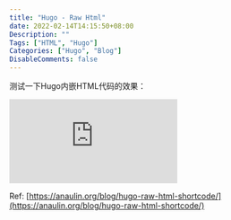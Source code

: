 ```yaml
---
title: "Hugo - Raw Html"
date: 2022-02-14T14:15:50+08:00
Description: ""
Tags: ["HTML", "Hugo"]
Categories: ["Hugo", "Blog"]
DisableComments: false
---
```


测试一下Hugo内嵌HTML代码的效果：

<iframe src="https://www.youtube.com/embed/aWzlQ2N6qqg" title="YouTube video player" frameborder="0" allow="accelerometer; autoplay; clipboard-write; encrypted-media; gyroscope; picture-in-picture" allowfullscreen></iframe>

Ref: [https://anaulin.org/blog/hugo-raw-html-shortcode/](https://anaulin.org/blog/hugo-raw-html-shortcode/)
